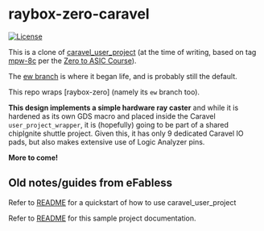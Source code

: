 # raybox-zero-caravel

[![License](https://img.shields.io/badge/License-Apache%202.0-blue.svg)](https://opensource.org/licenses/Apache-2.0)

This is a clone of [caravel_user_project] (at the time of writing, based on tag [mpw-8c] per the [Zero to ASIC Course]).

The [ew branch] is where it began life, and is probably still the default.

This repo wraps [raybox-zero] (namely its `ew` branch too).

**This design implements a simple hardware ray caster** and while it is hardened as its own GDS macro and placed inside the Caravel `user_project_wrapper`, it is (hopefully) going to be part of a shared chipIgnite shuttle project. Given this, it has only 9 dedicated Caravel IO pads, but also makes extensive use of Logic Analyzer pins.

**More to come!**


[caravel_user_project]: https://github.com/efabless/caravel_user_project
[mpw-8c]: https://github.com/efabless/caravel_user_project/tree/mpw-8c
[Zero to ASIC Course]: https://zerotoasiccourse.com/
[ew branch]: https://github.com/algofoogle/raybox-zero-caravel/tree/ew
[raybox zero]: https://github.com/algofoogle/raybox-zero/tree/ew

## Old notes/guides from eFabless

Refer to [README](docs/source/index.rst#section-quickstart) for a quickstart of how to use caravel_user_project

Refer to [README](docs/source/index.rst) for this sample project documentation. 

